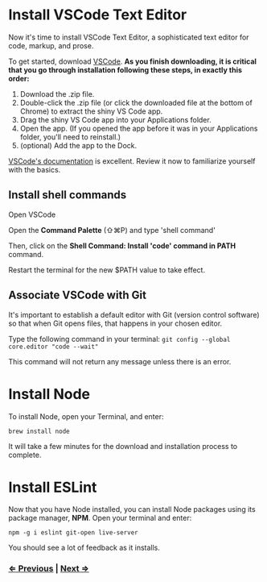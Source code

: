 # Install VSCode Text Editor

Now it's time to install VSCode Text Editor, a sophisticated text editor for code, markup, and prose.

To get started, download [VSCode](https://code.visualstudio.com/download). **As you finish downloading, it is critical that you go through installation following these steps, in exactly this order:**

1. Download the .zip file.
2. Double-click the .zip file (or click the downloaded file at the bottom of Chrome) to extract the shiny VS Code app.
3. Drag the shiny VS Code app into your Applications folder.
4. Open the app. (If you opened the app before it was in your Applications folder, you'll need to reinstall.)
5. (optional) Add the app to the Dock.

[VSCode's documentation](https://code.visualstudio.com/docs) is excellent. Review it now to familiarize yourself with the basics.

## Install shell commands

Open VSCode

Open the **Command Palette** (⇧⌘P) and type 'shell command' 

Then, click on the **Shell Command: Install 'code' command in PATH** command.

Restart the terminal for the new $PATH value to take effect. 

## Associate VSCode with Git

It's important to establish a default editor with Git (version control software) so that when Git opens files, that happens in your chosen editor.

Type the following command in your terminal:
`git config --global core.editor "code --wait"`

This command will not return any message unless there is an error.

# Install Node

To install Node, open your Terminal, and enter:

`brew install node`

It will take a few minutes for the download and installation process to complete.

# Install ESLint

Now that you have Node installed, you can install Node packages using its package manager, **NPM**. Open your terminal and enter:

`npm -g i eslint git-open live-server`

You should see a lot of feedback as it installs.

### [⇐ Previous](2_homebrew.md) | [Next ⇒](4_git.md)

